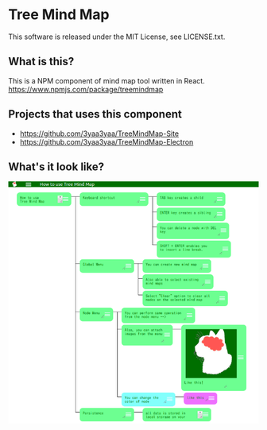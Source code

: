 # Tree Mind Map
This software is released under the MIT License, see LICENSE.txt.

## What is this?

This is a NPM component of mind map tool written in React.
https://www.npmjs.com/package/treemindmap

## Projects that uses this component

* https://github.com/3yaa3yaa/TreeMindMap-Site
* https://github.com/3yaa3yaa/TreeMindMap-Electron

## What's it look like?
![howto](https://github.com/3yaa3yaa/TreeMindMap/blob/master/HowTo.png)
